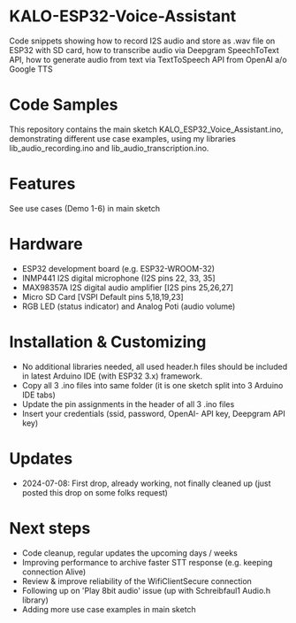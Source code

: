# KALO-ESP32-Voice-Assistant
Code snippets showing how to record I2S audio and store as .wav file on ESP32 with SD card, how to transcribe audio via Deepgram SpeechToText   API, how to generate audio from text via TextToSpeech API from OpenAI a/o Google TTS
# Code Samples
This repository contains the main sketch KALO_ESP32_Voice_Assistant.ino, demonstrating different use case examples, using my libraries lib_audio_recording.ino and lib_audio_transcription.ino.  

# Features
See use cases (Demo 1-6) in main sketch 

# Hardware
- ESP32 development board (e.g. ESP32-WROOM-32)
- INMP441 I2S digital microphone (I2S pins 22, 33, 35]          
- MAX98357A I2S digital audio amplifier [I2S pins 25,26,27]
- Micro SD Card [VSPI Default pins 5,18,19,23] 
- RGB LED (status indicator) and Analog Poti (audio volume)

# Installation & Customizing
- No additional libraries needed, all used header.h files should be included in latest Arduino IDE (with ESP32 3.x) framework.
- Copy all 3 .ino files into same folder (it is one sketch split into 3 Arduino IDE tabs)
- Update the pin assignments in the header of all 3 .ino files
- Insert your credentials (ssid, password, OpenAI- API key, Deepgram API key)

# Updates
- 2024-07-08: First drop, already working, not finally cleaned up (just posted this drop on some folks request)

# Next steps
- Code cleanup, regular updates the upcoming days / weeks
- Improving performance to archive faster STT response (e.g. keeping connection Alive)
- Review & improve reliability of the WifiClientSecure connection
- Following up on 'Play 8bit audio' issue (up with Schreibfaul1 Audio.h library)
- Adding more use case examples in main sketch
